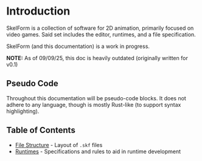 
# Introduction

SkelForm is a collection of software for 2D animation, primarily focused on
video games. Said set includes the editor, runtimes, and a file specification.

SkelForm (and this documentation) is a work in progress.

**NOTE:** As of 09/09/25, this doc is heavily outdated (originally written for v0.1)

## Pseudo Code

Throughout this documentation will be pseudo-code blocks. It does not adhere to any
language, though is mostly Rust-like (to support syntax highlighting).

## Table of Contents

- [File Structure](./file_specs.md) - Layout of `.skf` files
- [Runtimes](./runtime_spec.md) - Specifications and rules to aid in runtime
  development
